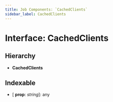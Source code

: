 ```yaml
---
title: Job Components: `CachedClients`
sidebar_label: CachedClients
---
```


# Interface: CachedClients

## Hierarchy

* **CachedClients**

## Indexable

* \[ **prop**: *string*\]: any
